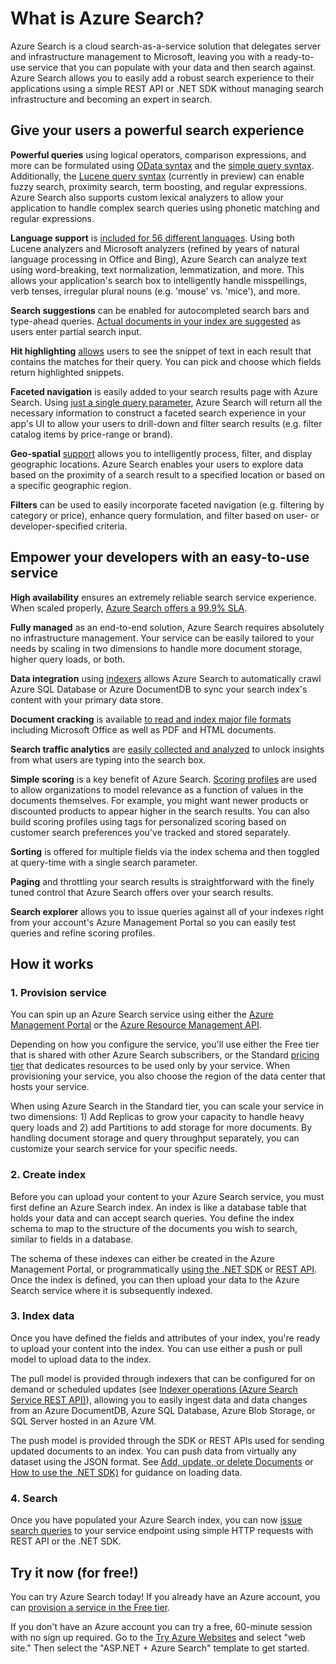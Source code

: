<properties
	pageTitle="What is Azure Search | Windows Azure | Hosted cloud search service"
	description="Azure Search is a fully-managed hosted cloud search service. Learn more in this feature overview."
	services="search"
	authors="ashmaka"
	documentationCenter=""/>

<tags
	ms.service="search"
	ms.date="12/18/2015"
	wacn.date=""/>

# What is Azure Search?
Azure Search is a cloud search-as-a-service solution that delegates server and infrastructure management to Microsoft, leaving you with a ready-to-use service that you can populate with your data and then search against. Azure Search allows you to easily add a robust search experience to their applications using a simple REST API or .NET SDK without managing search infrastructure and becoming an expert in search.

## Give your users a powerful search experience

**Powerful queries** using logical operators, comparison expressions, and more can be formulated using [OData syntax](https://msdn.microsoft.com/zh-cn/library/azure/dn798921.aspx) and the [simple query syntax](https://msdn.microsoft.com/zh-cn/library/azure/dn798920.aspx). Additionally, the [Lucene query syntax](https://msdn.microsoft.com/zh-cn/library/azure/mt589323.aspx) (currently in preview) can enable fuzzy search, proximity search, term boosting, and regular expressions. Azure Search also supports custom lexical analyzers to allow your application to handle complex search queries using phonetic matching and regular expressions.

**Language support** is [included for 56 different languages](https://msdn.microsoft.com/zh-cn/library/azure/dn879793.aspx). Using both Lucene analyzers and Microsoft analyzers (refined by years of natural language processing in Office and Bing), Azure Search can analyze text using word-breaking, text normalization, lemmatization, and more. This allows your application's search box to intelligently handle misspellings, verb tenses, irregular plural nouns (e.g. 'mouse' vs. 'mice'), and more.

**Search suggestions** can be enabled for autocompleted search bars and type-ahead queries. [Actual documents in your index are suggested](https://msdn.microsoft.com/zh-cn/library/azure/dn798936.aspx) as users enter partial search input.

**Hit highlighting** [allows](https://msdn.microsoft.com/zh-cn/library/azure/dn798927.aspx) users to see the snippet of text in each result that contains the matches for their query. You can pick and choose which fields return highlighted snippets.

**Faceted navigation** is easily added to your search results page with Azure Search. Using [just a single query parameter](https://msdn.microsoft.com/zh-cn/library/azure/dn798927.aspx), Azure Search will return all the necessary information to construct a faceted search experience in your app's UI to allow your users to drill-down and filter search results  (e.g. filter catalog items by price-range or brand).

**Geo-spatial** [support](https://msdn.microsoft.com/zh-cn/library/azure/dn798921.aspx) allows you to intelligently process, filter, and display geographic locations. Azure Search enables your users to explore data based on the proximity of a search result to a specified location or based on a specific geographic region.

**Filters** can be used to easily incorporate faceted navigation (e.g. filtering by category or price), enhance query formulation, and filter based on user- or developer-specified criteria.

## Empower your developers with an easy-to-use service

**High availability** ensures an extremely reliable search service experience. When scaled properly, [Azure Search offers a 99.9% SLA](https://azure.microsoft.com/support/legal/sla/search/v1_0/).

**Fully managed** as an end-to-end solution, Azure Search requires absolutely no infrastructure management. Your service can be easily tailored to your needs by scaling in two dimensions to handle more document storage, higher query loads, or both.

**Data integration** using [indexers](https://msdn.microsoft.com/zh-cn/library/azure/dn946891.aspx) allows Azure Search to automatically crawl Azure SQL Database or Azure DocumentDB to sync your search index's content with your primary data store.

**Document cracking** is available [to read and index major file formats](/documentation/articles/search-howto-indexing-azure-blob-storage) including Microsoft Office as well as PDF and HTML documents.

**Search traffic analytics** are [easily collected and analyzed](/documentation/articles/search-traffic-analytics) to unlock insights from what users are typing into the search box.

**Simple scoring** is a key benefit of Azure Search. [Scoring profiles](https://msdn.microsoft.com/zh-cn/library/azure/dn798928.aspx) are used to allow organizations to model relevance as a function of values in the documents themselves. For example, you might want newer products or discounted products to appear higher in the search results. You can also build scoring profiles using tags for personalized scoring based on customer search preferences you've tracked and stored separately.

**Sorting** is offered for multiple fields via the index schema and then toggled at query-time with a single search parameter.

**Paging** and throttling your search results is straightforward with the finely tuned control that Azure Search offers over your search results.  

**Search explorer** allows you to issue queries against all of your indexes right from your account's Azure Management Portal so you can easily test queries and refine scoring profiles.

## How it works

### 1. Provision service
You can spin up an Azure Search service using either the [Azure Management Portal](https://manage.windowsazure.cn/) or the [Azure Resource Management API](https://msdn.microsoft.com/zh-cn/library/azure/dn832684.aspx).

Depending on how you configure the service, you'll use either the Free tier that is shared with other Azure Search subscribers, or the Standard [pricing tier](/home/features/search/#price) that dedicates resources to be used only by your service. When provisioning your service, you also choose the region of the data center that hosts your service.

When using Azure Search in the Standard tier, you can scale your service in two dimensions: 1) Add Replicas to grow your capacity to handle heavy query loads and 2) add Partitions to add storage for more documents. By handling document storage and query throughput separately, you can customize your search service for your specific needs.

### 2. Create index
Before you can upload your content to your Azure Search service, you must first define an Azure Search index. An index is like a database table that holds your data and can accept search queries. You define the index schema to map to the structure of the documents you wish to search, similar to fields in a database.

The schema of these indexes can either be created in the Azure Management Portal, or programmatically [using the .NET SDK](/documentation/articles/search-howto-dotnet-sdk) or [REST API](https://msdn.microsoft.com/zh-cn/library/azure/dn798941.aspx). Once the index is defined, you can then upload your data to the Azure Search service where it is subsequently indexed.

### 3. Index data
Once you have defined the fields and attributes of your index, you're ready to upload your content into the index. You can use either a push or pull model to upload data to the index.

The pull model is provided through indexers that can be configured for on demand or scheduled updates (see [Indexer operations (Azure Search Service REST API)](https://msdn.microsoft.com/zh-cn/library/azure/dn946891.aspx)), allowing you to easily ingest data and data changes from an Azure DocumentDB, Azure SQL Database, Azure Blob Storage, or SQL Server hosted in an Azure VM.

The push model is provided through the SDK or REST APIs used for sending updated documents to an index. You can push data from virtually any dataset using the JSON format. See [Add, update, or delete Documents](https://msdn.microsoft.com/zh-cn/library/azure/dn798930.aspx) or [How to use the .NET SDK)](/documentation/articles/search-howto-dotnet-sdk) for guidance on loading data.

### 4. Search
Once you have populated your Azure Search index, you can now [issue search queries](https://msdn.microsoft.com/zh-cn/library/azure/dn798927.aspx) to your service endpoint using simple HTTP requests with REST API or the .NET SDK.

## Try it now (for free!)
You can try Azure Search today! If you already have an Azure account, you can [provision a service in the Free tier](/documentation/articles/search-create-service-portal).

If you don't have an Azure account you can try a free, 60-minute session with no sign up required. Go to the [Try Azure Websites](http://go.microsoft.com/fwlink/p/?LinkId=618214) and select "web site." Then select the "ASP.NET + Azure Search" template to get started.
